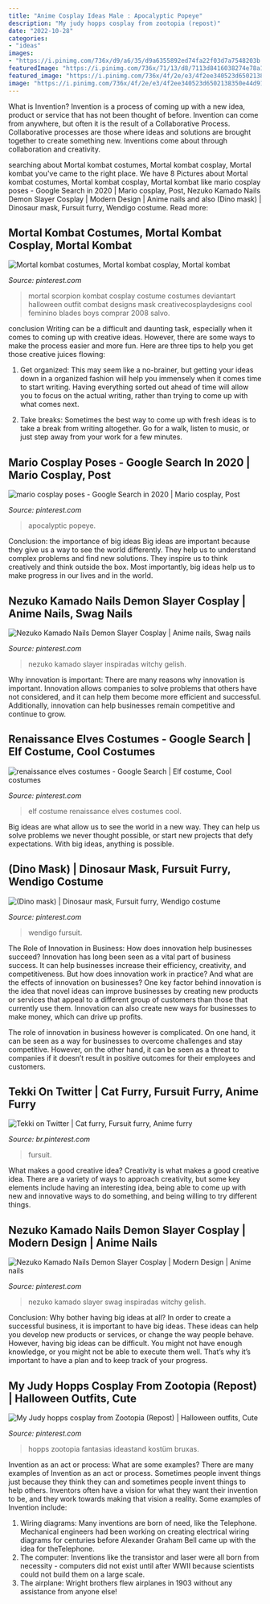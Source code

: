 ```yaml
---
title: "Anime Cosplay Ideas Male : Apocalyptic Popeye"
description: "My judy hopps cosplay from zootopia (repost)"
date: "2022-10-28"
categories:
- "ideas"
images:
- "https://i.pinimg.com/736x/d9/a6/35/d9a6355892ed74fa22f03d7a7548203b.jpg"
featuredImage: "https://i.pinimg.com/736x/71/13/d8/7113d8416038274e78a1e77b1fbfd0ed.jpg"
featured_image: "https://i.pinimg.com/736x/4f/2e/e3/4f2ee340523d6502138350e44d91bfab.jpg"
image: "https://i.pinimg.com/736x/4f/2e/e3/4f2ee340523d6502138350e44d91bfab.jpg"
---
```



What is Invention?
Invention is a process of coming up with a new idea, product or service that has not been thought of before. Invention can come from anywhere, but often it is the result of a Collaborative Process. Collaborative processes are those where ideas and solutions are brought together to create something new. Inventions come about through collaboration and creativity.

	

		
searching about Mortal kombat costumes, Mortal kombat cosplay, Mortal kombat you've came to the right place. We have 8 Pictures about Mortal kombat costumes, Mortal kombat cosplay, Mortal kombat like mario cosplay poses - Google Search in 2020 | Mario cosplay, Post, Nezuko Kamado Nails Demon Slayer Cosplay | Modern Design | Anime nails and also (Dino mask) | Dinosaur mask, Fursuit furry, Wendigo costume. Read more:
		
    
## Mortal Kombat Costumes, Mortal Kombat Cosplay, Mortal Kombat

<img loading=lazy src="https://i.pinimg.com/736x/71/13/d8/7113d8416038274e78a1e77b1fbfd0ed.jpg" onerror="this.onerror=null;this.src='https://tse1.mm.bing.net/th?id=OIP.04zDofaF22cS4na9rpJsxgHaLR&amp;pid=15.1';" alt="Mortal kombat costumes, Mortal kombat cosplay, Mortal kombat">

_Source: pinterest.com_

>mortal scorpion kombat cosplay costume costumes deviantart halloween outfit combat designs mask creativecosplaydesigns cool feminino blades boys comprar 2008 salvo. 

	

conclusion
Writing can be a difficult and daunting task, especially when it comes to coming up with creative ideas. However, there are some ways to make the process easier and more fun. Here are three tips to help you get those creative juices flowing:
1. Get organized: This may seem like a no-brainer, but getting your ideas down in a organized fashion will help you immensely when it comes time to start writing. Having everything sorted out ahead of time will allow you to focus on the actual writing, rather than trying to come up with what comes next.

2. Take breaks: Sometimes the best way to come up with fresh ideas is to take a break from writing altogether. Go for a walk, listen to music, or just step away from your work for a few minutes.

    
## Mario Cosplay Poses - Google Search In 2020 | Mario Cosplay, Post

<img loading=lazy src="https://i.pinimg.com/736x/9e/f7/7e/9ef77e2cc53d716a9b3ac6949ac2e9c1.jpg" onerror="this.onerror=null;this.src='https://tse4.mm.bing.net/th?id=OIP.TRPkGfEHuNPAy8wdJJbWwgHaLG&amp;pid=15.1';" alt="mario cosplay poses - Google Search in 2020 | Mario cosplay, Post">

_Source: pinterest.com_

>apocalyptic popeye. 

	

Conclusion: the importance of big ideas
Big ideas are important because they give us a way to see the world differently. They help us to understand complex problems and find new solutions. They inspire us to think creatively and think outside the box. Most importantly, big ideas help us to make progress in our lives and in the world.

    
## Nezuko Kamado Nails Demon Slayer Cosplay | Anime Nails, Swag Nails

<img loading=lazy src="https://i.pinimg.com/736x/27/60/21/2760210c1e40d85556a5d4a1cb35fe85.jpg" onerror="this.onerror=null;this.src='https://tse3.mm.bing.net/th?id=OIP.8T8wmIsrA0-ZaB9950gYGwHaJ7&amp;pid=15.1';" alt="Nezuko Kamado Nails Demon Slayer Cosplay | Anime nails, Swag nails">

_Source: pinterest.com_

>nezuko kamado slayer inspiradas witchy gelish. 

	

Why innovation is important:
There are many reasons why innovation is important. Innovation allows companies to solve problems that others have not considered, and it can help them become more efficient and successful. Additionally, innovation can help businesses remain competitive and continue to grow.

    
## Renaissance Elves Costumes - Google Search | Elf Costume, Cool Costumes

<img loading=lazy src="https://i.pinimg.com/736x/bf/a1/41/bfa141f95aaaa00fbe531383eddca41d--elf-costume-costume-ideas.jpg" onerror="this.onerror=null;this.src='https://tse1.mm.bing.net/th?id=OIP.lEjlj0bsCUe5ulROtsigbQHaJ3&amp;pid=15.1';" alt="renaissance elves costumes - Google Search | Elf costume, Cool costumes">

_Source: pinterest.com_

>elf costume renaissance elves costumes cool. 

	

Big ideas are what allow us to see the world in a new way. They can help us solve problems we never thought possible, or start new projects that defy expectations. With big ideas, anything is possible.

    
## (Dino Mask) | Dinosaur Mask, Fursuit Furry, Wendigo Costume

<img loading=lazy src="https://i.pinimg.com/736x/05/3f/f7/053ff745997fb7aac294168656be5318.jpg" onerror="this.onerror=null;this.src='https://tse4.mm.bing.net/th?id=OIP.rx2DzAi91y9x2v8_nNAahQHaJ3&amp;pid=15.1';" alt="(Dino mask) | Dinosaur mask, Fursuit furry, Wendigo costume">

_Source: pinterest.com_

>wendigo fursuit. 

	

The Role of Innovation in Business: How does innovation help businesses succeed?
Innovation has long been seen as a vital part of business success. It can help businesses increase their efficiency, creativity, and competitiveness. But how does innovation work in practice? And what are the effects of innovation on businesses?
One key factor behind innovation is the idea that novel ideas can improve businesses by creating new products or services that appeal to a different group of customers than those that currently use them. Innovation can also create new ways for businesses to make money, which can drive up profits.

The role of innovation in business however is complicated. On one hand, it can be seen as a way for businesses to overcome challenges and stay competitive. However, on the other hand, it can be seen as a threat to companies if it doesn’t result in positive outcomes for their employees and customers.

    
## Tekki On Twitter | Cat Furry, Fursuit Furry, Anime Furry

<img loading=lazy src="https://i.pinimg.com/736x/6e/33/80/6e33808af585f94ed57eff507528c67a.jpg" onerror="this.onerror=null;this.src='https://tse3.mm.bing.net/th?id=OIP.N2pCwVPWvTuowa2CXhiwoQHaJ3&amp;pid=15.1';" alt="Tekki on Twitter | Cat furry, Fursuit furry, Anime furry">

_Source: br.pinterest.com_

>fursuit. 

	

What makes a good creative idea?
Creativity is what makes a good creative idea. There are a variety of ways to approach creativity, but some key elements include having an interesting idea, being able to come up with new and innovative ways to do something, and being willing to try different things.

    
## Nezuko Kamado Nails Demon Slayer Cosplay | Modern Design | Anime Nails

<img loading=lazy src="https://i.pinimg.com/736x/4f/2e/e3/4f2ee340523d6502138350e44d91bfab.jpg" onerror="this.onerror=null;this.src='https://tse2.mm.bing.net/th?id=OIP.PxvqYXp1sUkQOaBcRi9vWAHaJ7&amp;pid=15.1';" alt="Nezuko Kamado Nails Demon Slayer Cosplay | Modern Design | Anime nails">

_Source: pinterest.com_

>nezuko kamado slayer swag inspiradas witchy gelish. 

	

Conclusion: Why bother having big ideas at all?
In order to create a successful business, it is important to have big ideas. These ideas can help you develop new products or services, or change the way people behave. However, having big ideas can be difficult. You might not have enough knowledge, or you might not be able to execute them well. That’s why it’s important to have a plan and to keep track of your progress.

    
## My Judy Hopps Cosplay From Zootopia (Repost) | Halloween Outfits, Cute

<img loading=lazy src="https://i.pinimg.com/736x/d9/a6/35/d9a6355892ed74fa22f03d7a7548203b.jpg" onerror="this.onerror=null;this.src='https://tse4.mm.bing.net/th?id=OIP.BKYtvs6dgotlKE_kMkvIyQHaLH&amp;pid=15.1';" alt="My Judy hopps cosplay from Zootopia (Repost) | Halloween outfits, Cute">

_Source: pinterest.com_

>hopps zootopia fantasias ideastand kostüm bruxas. 

	

Invention as an act or process: What are some examples?
There are many examples of Invention as an act or process. Sometimes people invent things just because they think they can and sometimes people invent things to help others. Inventors often have a vision for what they want their invention to be, and they work towards making that vision a reality. Some examples of Invention include: 
1) Wiring diagrams: Many inventions are born of need, like the Telephone. Mechanical engineers had been working on creating electrical wiring diagrams for centuries before Alexander Graham Bell came up with the idea for theTelephone.
2) The computer: Inventions like the transistor and laser were all born from necessity - computers did not exist until after WWII because scientists could not build them on a large scale.
3) The airplane: Wright brothers flew airplanes in 1903 without any assistance from anyone else!

